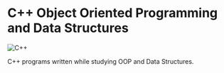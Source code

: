 # C++ Object Oriented Programming and Data Structures
![C++](https://img.shields.io/badge/C++-blue)

C++ programs written while studying OOP and Data Structures.
